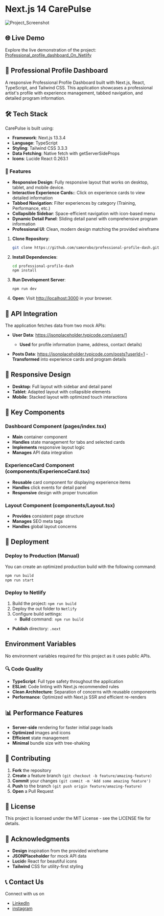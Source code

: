 # Next.js 14 CarePulse


![Project_Screenshot](https://github.com/user-attachments/assets/87bb67e6-48b1-4025-a00f-2cd3e28d86fb)



## 🌐 Live Demo
Explore the live demonstration of the project: [Professional_profile_dashboard_On_Netlify](https://elaborate-sopapillas-ca528e.netlify.app/)

## 📝 Professional Profile Dashboard
A responsive Professional Profile Dashboard built with Next.js, React, TypeScript, and Tailwind CSS. This application showcases a professional artist's profile with experience management, tabbed navigation, and detailed program information.


## 🛠️ Tech Stack
CarePulse is built using:
- **Framework**: Next.js 13.3.4
- **Language**: TypeScript
- **Styling**: Tailwind CSS 3.3.3
- **Data Fetching**: Native fetch with getServerSideProps
- **Icons**: Lucide React 0.263.1


### 🚀 Features
- **Responsive Design**: Fully responsive layout that works on desktop, tablet, and mobile device.
- **Interactive Experience Cards:**: Click on experience cards to view detailed information
- **Tabbed Navigation**: Filter experiences by category (Training, Performance, etc.)
- **Collapsible Sidebar**: Space-efficient navigation with icon-based menu
- **Dynamic Detail Panel**: Sliding detail panel with comprehensive program information
- **Professional UI**: Clean, modern design matching the provided wireframe

1. **Clone Repository**:
    ```bash
    git clone https://github.com/samorobo/professional-profile-dash.git
    ```
2. **Install Dependencies**:
    ```bash
    cd professional-profile-dash
    npm install
    ```
3. **Run Development Server**:
    ```bash
    npm run dev
    ```
4. **Open**: Visit [http://localhost:3000](http://localhost:3000) in your browser.


## 🔧 API Integration
The application fetches data from two mock APIs:

- **User Data**: https://jsonplaceholder.typicode.com/users/1
    - **Used** for profile information (name, address, contact details)


- **Posts Data**: https://jsonplaceholder.typicode.com/posts?userId=1
      - **Transformed** into experience cards and program details

## 📱 Responsive Design

- **Desktop**: Full layout with sidebar and detail panel
- **Tablet**: Adapted layout with collapsible elements
- **Mobile**: Stacked layout with optimized touch interactions

## 🎨 Key Components
### Dashboard Component (pages/index.tsx)

- **Main** container component
- **Handles** state management for tabs and selected cards
- **Implements** responsive layout logic
- **Manages** API data integration

### ExperienceCard Component (components/ExperienceCard.tsx)

- **Reusable** card component for displaying experience items
- **Handles** click events for detail panel
- **Responsive** design with proper truncation

### Layout Component (components/Layout.tsx)

- **Provides** consistent page structure
- **Manages** SEO meta tags
- **Handles** global layout concerns

## 🚀 Deployment

### Deploy to Production (Manual)
You can create an optimized production build with the following command:
```bash
npm run build
npm run start
```

### Deploy to Netlify

1.  Build the project: ```npm run build```
2.  Deploy the out folder to ```Netlify```
3. Configure build settings:
    - **Build** command:``` npm run build```
  - **Publish** directory: ```.next```

## Environment Variables
No environment variables required for this project as it uses public APIs.
### 🔍 Code Quality

- **TypeScript**: Full type safety throughout the application
- **ESLint**: Code linting with Next.js recommended rules
- **Clean Architecture**: Separation of concerns with reusable components
- **Performance**: Optimized with Next.js SSR and efficient re-renders

## 📊 Performance Features

- **Server-side** rendering for faster initial page loads
- **Optimized** images and icons
- **Efficient** state management
- **Minimal** bundle size with tree-shaking

## 🤝 Contributing

1. **Fork** the repository
2. **Create** a feature branch ```(git checkout -b feature/amazing-feature)```
3. **Commit** your changes ```(git commit -m 'Add some amazing feature')```
4. **Push** to the branch ```(git push origin feature/amazing-feature)```
5. **Open** a Pull Request

## 📄 License
This project is licensed under the MIT License - see the LICENSE file for details.

## 🙏 Acknowledgments

- **Design** inspiration from the provided wireframe
- **JSONPlaceholder** for mock API data
- **Lucid**e React for beautiful icons
- **Tailwind** CSS for utility-first styling


## 📞 Contact Us
Connect with us on 
- [LinkedIn](https://www.linkedin.com/in/godwin-samuel)
- [instagram](https://www.instagram.com/godwin839/) 
